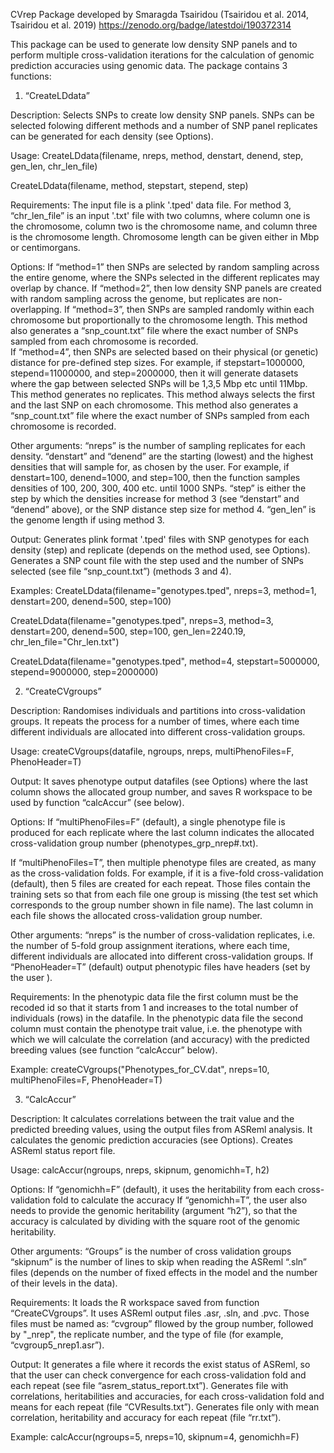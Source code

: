 CVrep
Package developed by Smaragda Tsairidou (Tsairidou et al. 2014, Tsairidou et al. 2019)
https://zenodo.org/badge/latestdoi/190372314 

This package can be used to generate low density SNP panels and to perform multiple cross-validation iterations for the calculation of genomic prediction accuracies using genomic data. The package contains 3 functions:

1.	“CreateLDdata” 

Description:
Selects SNPs to create low density SNP panels. SNPs can be selected folowing different methods and a number of SNP panel replicates can be generated for each density (see Options).

Usage:
CreateLDdata(filename, nreps, method, denstart, denend, step, gen_len, chr_len_file)

CreateLDdata(filename, method, stepstart, stepend, step)

Requirements:
The input file is a plink '.tped' data file. 
For method 3, “chr_len_file” is an input '.txt' file with two columns, where column one is the chromosome, column two is the chromosome name, and column three is the chromosome length. Chromosome length can be given either in Mbp or centimorgans. 

Options:
If “method=1” then SNPs are selected by random sampling across the entire genome, where the SNPs selected in the different replicates may overlap by chance.
If “method=2”, then low density SNP panels are created with random sampling across the genome, but replicates are non-overlapping. 
If “method=3”, then SNPs are sampled randomly within each chromosome but proportionally to the chromosome length. This method also generates a “snp_count.txt” file where the exact number of SNPs sampled from each chromosome is recorded.  
If “method=4”, then SNPs are selected based on their physical (or genetic) distance for pre-defined step sizes. For example, if stepstart=1000000, stepend=11000000, and step=2000000, then it will generate datasets where the gap between selected SNPs will be 1,3,5 Mbp etc until 11Mbp. This method generates no replicates. This method always selects the first and the last SNP on each chromosome. This method also generates a “snp_count.txt” file where the exact number of SNPs sampled from each chromosome is recorded.

Other arguments:
“nreps” is the number of sampling replicates for each density. 
“denstart” and “denend” are the starting (lowest) and the highest densities that will sample for, as chosen by the user. For example, if denstart=100, denend=1000, and step=100, then the function samples densities of 100, 200, 300, 400 etc. until 1000 SNPs. 
“step” is either the step by which the densities increase for method 3 (see “denstart” and “denend” above), or the SNP distance step size for method 4.
“gen_len” is the genome length if using method 3. 

Output:
Generates plink format '.tped' files with SNP genotypes for each density (step) and replicate (depends on the method used, see Options).
Generates a SNP count file with the step used and the number of SNPs selected (see file “snp_count.txt”) (methods 3 and 4).

Examples:
CreateLDdata(filename="genotypes.tped", nreps=3, method=1, denstart=200, denend=500, step=100)

CreateLDdata(filename="genotypes.tped", nreps=3, method=3, denstart=200, denend=500, step=100, gen_len=2240.19, chr_len_file="Chr_len.txt")

CreateLDdata(filename="genotypes.tped", method=4, stepstart=5000000, stepend=9000000, step=2000000)


2. “CreateCVgroups” 

Description:
Randomises individuals and partitions into cross-validation groups. It repeats the process for a number of times, where each time different individuals are allocated into different cross-validation groups.

Usage:
createCVgroups(datafile, ngroups, nreps, multiPhenoFiles=F, PhenoHeader=T)
 
Output:
It saves phenotype output datafiles (see Options) where the last column shows the allocated group number, and saves R workspace to be used by function “calcAccur” (see below). 

Options: 
If “multiPhenoFiles=F” (default), a single phenotype file is produced for each replicate where the last column indicates the allocated cross-validation group number (phenotypes_grp_nrep#.txt). 

If “multiPhenoFiles=T”, then multiple phenotype files are created, as many as the cross-validation folds. For example, if it is a five-fold cross-validation (default), then 5 files are created for each repeat. Those files contain the training sets so that from each file one group is missing (the test set which corresponds to the group number shown in file name). The last column in each file shows the allocated cross-validation group number. 

Other arguments:
“nreps” is the number of cross-validation replicates, i.e. the number of 5-fold group assignment iterations, where each time, different individuals are allocated into different cross-validation groups.
If “PhenoHeader=T” (default) output phenotypic files have headers (set by the user ). 

Requirements: 
In the phenotypic data file the first column must be the recoded id so that it starts from 1 and increases to the total number of individuals (rows) in the datafile. 
In the phenotypic data file the second column must contain the phenotype trait value, i.e. the phenotype with which we will calculate the correlation (and accuracy) with the predicted breeding values (see function “calcAccur” below). 

Example:
createCVgroups("Phenotypes_for_CV.dat", nreps=10, multiPhenoFiles=F, PhenoHeader=T)

 
3.	“CalcAccur” 

Description:
It calculates correlations between the trait value and the predicted breeding values, using the output files from ASReml analysis. It calculates the genomic prediction accuracies (see Options). Creates ASReml status report file.

Usage:
calcAccur(ngroups, nreps, skipnum, genomichh=T, h2)

Options:
If “genomichh=F” (default), it uses the heritability from each cross-validation fold to calculate the accuracy
If “genomichh=T”, the user also needs to provide the genomic heritability (argument “h2”), so that the accuracy is calculated  by dividing with the square root of the genomic heritability. 

Other arguments:
“Groups” is the number of cross validation groups
“skipnum” is the number of lines to skip when reading the ASReml “.sln” files (depends on the number of fixed effects in the model and the number of their levels in the data). 

Requirements: 
It loads the R workspace saved from function “CreateCVgroups”.
It uses ASReml output files .asr, .sln, and .pvc. Those files must be named as: “cvgroup” fllowed by the group number, followed by "_nrep", the replicate number, and the type of file (for example, “cvgroup5_nrep1.asr”).

Output:
It generates a file where it records the exist status of ASReml, so that the user can check convergence for each cross-validation fold and each repeat (see file “asrem_status_report.txt”).
Generates file with correlations, heritabilities and accuracies, for each cross-validation fold and means for each repeat (file “CVResults.txt”).
Generates file only with mean correlation, heritability and accuracy for each repeat (file “rr.txt”). 

Example:
calcAccur(ngroups=5, nreps=10, skipnum=4, genomichh=F)


